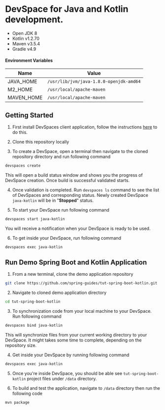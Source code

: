 # DevSpace for Java and Kotlin development.

* Open JDK 8
* Kotlin v1.2.70
* Maven v3.5.4
* Gradle v4.9

#### Environment Variables

|Name|Value|
|------|-----|
|JAVA_HOME|`/usr/lib/jvm/java-1.8.0-openjdk-amd64`|
|M2_HOME|`/usr/local/apache-maven`|
|MAVEN_HOME|`/usr/local/apache-maven`|



## Getting Started

1. First install DevSpaces client application, follow the instructions [here](https://support.devspaces.io/article/22-devspaces-client-installation) to do this.

2. Clone this repository locally

3. To create a DevSpace, open a terminal then navigate to the cloned repository directory and run following command
```bash
devspaces create
```
This will open a build status window and shows you the progress of DevSpace creation. Once build is successful validated starts.

4. Once validation is completed. Run `devspaces ls` command to see the list of DevSpaces and corresponding status. Newly created DevSpace `java-kotlin` will be in "**Stopped**" status.

5. To start your DevSpace run following command
```bash
devspaces start java-kotlin
```
You will receive a notification when your DevSpace is ready to be used.

6. To get inside your DevSpace, run following command
```bash
devspaces exec java-kotlin
```

## Run Demo Spring Boot and Kotlin Application

1. From a new terminal, clone the demo application repository
```bash
git clone https://github.com/spring-guides/tut-spring-boot-kotlin.git
```

2. Navigate to cloned demo application directory
```bash
cd tut-spring-boot-kotlin
```

3. To synchronization code from your local machine to your DevSpace. Run following command
```bash
devspaces bind java-kotlin
```
This will synchronize files from your current working directory to your DevSpace. It might takes some time to complete, depending on the repository size.

4. Get inside your DevSpace by running following command
```bash
devspaces exec java-kotlin
```
5. Once you're inside DevSpace, you should be able see `tut-spring-boot-kotlin` project files under `/data` directory.

6. To build and test the application, navigate to `/data` directory then run the following code
```bash
mvn package
```

